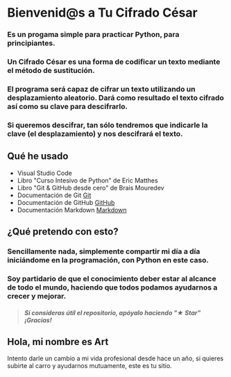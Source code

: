 # Bienvenid@s a Tu Cifrado César

### Es un progama simple para practicar Python, para principiantes.

### Un Cifrado César es una forma de codificar un texto mediante el método de sustitución.
### El programa será capaz de cifrar un texto utilizando un desplazamiento aleatorio. Dará como resultado el texto cifrado así como su clave para descifrarlo.

### Si queremos descifrar, tan sólo tendremos que indicarle la clave (el desplazamiento) y nos descifrará el texto.


## Qué he usado

 - Visual Studio Code
 - Libro "Curso Intesivo de Python" de Eric Matthes
 - Libro "Git & GitHub desde cero" de Brais Mouredev
 - Documentación de Git [Git](https://git-scm.com)
 - Documentación de GitHub [GitHub](https://docs.github.com/es)
 - Documentación Markdown [Markdown](https://markdown.es)

## ¿Qué pretendo con esto?

### Sencillamente nada, simplemente compartir mi día a día iniciándome en la programación, con Python en este caso. 
### Soy partidario de que el conocimiento deber estar al alcance de todo el mundo, haciendo que todos podamos ayudarnos a crecer y mejorar.

> ##### Si consideras útil el repositorio, apóyalo haciendo "★ Star" ¡Gracias!

## Hola, mi nombre es Art

Intento darle un cambio a mi vida profesional desde hace un año, si quieres subirte al carro y ayudarnos mutuamente, este es tu sitio.